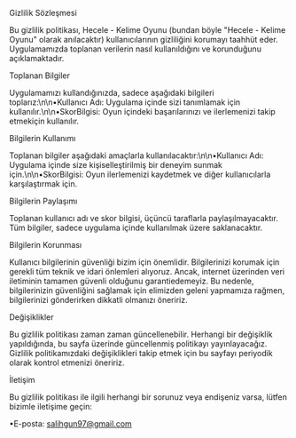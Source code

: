 Gizlilik Sözleşmesi

Bu gizlilik politikası, Hecele - Kelime Oyunu (bundan böyle "Hecele - Kelime Oyunu" olarak anılacaktır) kullanıcılarının gizliliğini korumayı taahhüt eder. Uygulamamızda toplanan verilerin nasıl kullanıldığını ve korunduğunu açıklamaktadır.


Toplanan Bilgiler

Uygulamamızı kullandığınızda, sadece aşağıdaki bilgileri toplarız:\n\n•Kullanıcı Adı: Uygulama içinde sizi tanımlamak için kullanılır.\n\n•SkorBilgisi: Oyun içindeki başarılarınızı ve ilerlemenizi takip etmekiçin kullanılır.

Bilgilerin Kullanımı

Toplanan bilgiler aşağıdaki amaçlarla kullanılacaktır:\n\n•Kullanıcı Adı: Uygulama içinde size kişiselleştirilmiş bir deneyim sunmak için.\n\n•SkorBilgisi: Oyun ilerlemenizi kaydetmek ve diğer kullanıcılarla karşılaştırmak için.

Bilgilerin Paylaşımı

Toplanan kullanıcı adı ve skor bilgisi, üçüncü taraflarla paylaşılmayacaktır. Tüm bilgiler, sadece uygulama içinde kullanılmak üzere saklanacaktır.

Bilgilerin Korunması

Kullanıcı bilgilerinin güvenliği bizim için önemlidir. Bilgilerinizi korumak için gerekli tüm teknik ve idari önlemleri alıyoruz. Ancak, internet üzerinden veri iletiminin tamamen güvenli olduğunu garantiedemeyiz. Bu nedenle, bilgilerinizin güvenliğini sağlamak için elimizden geleni yapmamıza rağmen, bilgilerinizi gönderirken dikkatli olmanızı öneririz.

Değişiklikler

Bu gizlilik politikası zaman zaman güncellenebilir. Herhangi bir değişiklik yapıldığında, bu sayfa üzerinde güncellenmiş politikayı yayınlayacağız. Gizlilik politikamızdaki değişiklikleri takip etmek için bu sayfayı periyodik olarak kontrol etmenizi öneririz.

İletişim

Bu gizlilik politikası ile ilgili herhangi bir sorunuz veya endişeniz varsa, lütfen bizimle iletişime geçin:

•E-posta: salihgun97@gmail.com
